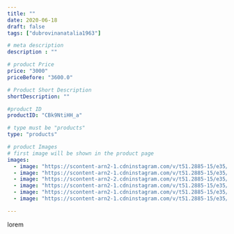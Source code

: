 ```yaml
---
title: ""
date: 2020-06-18
draft: false
tags: ["dubrovinanatalia1963"]

# meta description
description : ""

# product Price
price: "3000"
priceBefore: "3600.0"

# Product Short Description
shortDescription: ""

#product ID
productID: "CBk9NtiHH_a"

# type must be "products"
type: "products"

# product Images
# first image will be shown in the product page
images:
  - image: "https://scontent-arn2-1.cdninstagram.com/v/t51.2885-15/e35/104107281_720859718739853_4787380360790047314_n.jpg?se=7&tp=1&_nc_ht=scontent-arn2-1.cdninstagram.com&_nc_cat=101&_nc_ohc=CVMwMmttkIQAX8E49IJ&oh=d9c8f8aa16db56f0bae879e8187eaf75&oe=606B9D7D&ig_cache_key=MjMzNDI1OTcyNzY3NTcwNTA2NQ%3D%3D.2"
  - image: "https://scontent-arn2-1.cdninstagram.com/v/t51.2885-15/e35/104219018_715967272556703_1872792587085293064_n.jpg?se=7&tp=1&_nc_ht=scontent-arn2-1.cdninstagram.com&_nc_cat=103&_nc_ohc=QKwHrIDlz8EAX8dgyPh&oh=4ca89481df7983eced4a448ae48722fd&oe=606D4B51&ig_cache_key=MjMzNDI1OTcyNzY5MjYwODI0NA%3D%3D.2"
  - image: "https://scontent-arn2-2.cdninstagram.com/v/t51.2885-15/e35/103781051_118104413021372_7708656668870192964_n.jpg?se=7&tp=1&_nc_ht=scontent-arn2-2.cdninstagram.com&_nc_cat=108&_nc_ohc=VYoOsGzKhVwAX_WYY4j&oh=51bea897d4a8e874b286b6aa6d4b0828&oe=606C9B48&ig_cache_key=MjMzNDI1OTcyNzcxNzY1NjE3Mw%3D%3D.2"
  - image: "https://scontent-arn2-1.cdninstagram.com/v/t51.2885-15/e35/103673032_164456228418051_8737802366967363261_n.jpg?se=7&tp=1&_nc_ht=scontent-arn2-1.cdninstagram.com&_nc_cat=103&_nc_ohc=ByQwWZEMa2UAX8efmoJ&oh=f784d746696ea1f2141cacc7a90932ad&oe=606CB2F0&ig_cache_key=MjMzNDI1OTcyNzcwMDg4MjM3Ng%3D%3D.2"
  - image: "https://scontent-arn2-1.cdninstagram.com/v/t51.2885-15/e35/104167314_267471554340952_3548529648893563072_n.jpg?se=7&tp=1&_nc_ht=scontent-arn2-1.cdninstagram.com&_nc_cat=104&_nc_ohc=4iiXdb-4gU8AX-vc7Di&oh=e2f1a1eb3fbd85a516911e7b5deb688c&oe=606A7E56&ig_cache_key=MjMzNDI1OTcyNzcwOTM3NDEyOA%3D%3D.2"
  - image: "https://scontent-arn2-1.cdninstagram.com/v/t51.2885-15/e35/103933301_2981574055266621_2731818798210203475_n.jpg?se=7&tp=1&_nc_ht=scontent-arn2-1.cdninstagram.com&_nc_cat=109&_nc_ohc=yGd7fnnH7XIAX8XGEgI&oh=f1e05bf9dbf78ec772f7b071837e359b&oe=606AD27E&ig_cache_key=MjMzNDI1OTcyNzcwOTM4NzQ5OQ%3D%3D.2"

---
```

lorem
